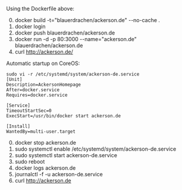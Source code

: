 Using the Dockerfile above:

0. docker build -t="blauerdrachen/ackerson.de" --no-cache .
0. docker login
0. docker push blauerdrachen/ackerson.de
0. docker run -d -p 80:3000 --name="ackerson.de" blauerdrachen/ackerson.de
0. curl http://ackerson.de/

Automatic startup on CoreOS:
```
sudo vi -r /etc/systemd/system/ackerson-de.service
[Unit]
Description=AckersonHomepage
After=docker.service
Requires=docker.service

[Service]
TimeoutStartSec=0
ExecStart=/usr/bin/docker start ackerson.de

[Install]
WantedBy=multi-user.target
```

0. docker stop ackerson.de
0. sudo systemctl enable /etc/systemd/system/ackerson-de.service
0. sudo systemctl start ackerson-de.service
0. sudo reboot
0. docker logs ackerson.de
0. journalctl -f -u ackerson-de.service
0. curl http://ackerson.de
